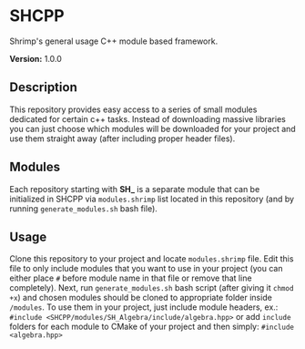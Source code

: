 # SHCPP

Shrimp's general usage C++ module based framework.

**Version:** 1.0.0


## Description
This repository provides easy access to a series of small modules dedicated for certain c++ tasks. Instead of downloading massive libraries you can just choose which modules will be downloaded for your project and use them straight away (after including proper header files).

## Modules
Each repository starting with **SH_** is a separate module that can be initialized in SHCPP via `modules.shrimp` list located in this repository (and by running `generate_modules.sh` bash file).

## Usage
Clone this repository to your project and locate `modules.shrimp` file. Edit this file to only include modules that you want to use in your project (you can either place `#` before module name in that file or remove that line completely). Next, run `generate_modules.sh` bash script (after giving it `chmod +x`) and chosen modules should be cloned to appropriate folder inside `/modules`.
To use them in your project, just include module headers, ex.:
`#include <SHCPP/modules/SH_Algebra/include/algebra.hpp>`
or add `include` folders for each module to CMake of your project and then simply:
`#include <algebra.hpp>`


